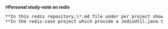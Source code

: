 #**Personal study-note on redis**

<pre>
**In this redis repository,\*.md file under per project showing my study-note on redis command and examples.**
**In the redis-case project which provide a JedisUtil.java to operate redis in JAVA programming language**
</pre>
